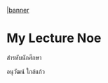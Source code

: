 |[banner](https://github.com/thelordbeem/thelordbeem.github.io)
# My Lecture Noe

สำรหับนักศึกษา

อนุวัฒน์ ใกล้แก้ว
